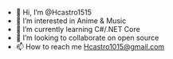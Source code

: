 - 👋 Hi, I’m @Hcastro1515
- 👀 I’m interested in Anime & Music
- 🌱 I’m currently learning C#/.NET Core
- 💞️ I’m looking to collaborate on open source
- 📫 How to reach me Hcastro1015@gmail.com

<!---
Hcastro1515/Hcastro1515 is a ✨ special ✨ repository because its `README.md` (this file) appears on your GitHub profile.
You can click the Preview link to take a look at your changes.
--->
